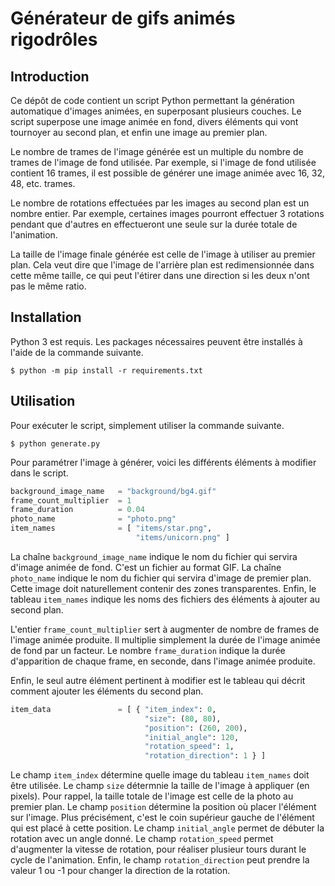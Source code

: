 # Générateur de gifs animés rigodrôles

## Introduction

Ce dépôt de code contient un script Python permettant la génération automatique d'images animées, en superposant plusieurs couches. Le script superpose une image animée en fond, divers éléments qui vont tournoyer au second plan, et enfin une image au premier plan.

Le nombre de trames de l'image générée est un multiple du nombre de trames de l'image de fond utilisée. Par exemple, si l'image de fond utilisée contient 16 trames, il est possible de générer une image animée avec 16, 32, 48, etc. trames.

Le nombre de rotations effectuées par les images au second plan est un nombre entier. Par exemple, certaines images pourront effectuer 3 rotations pendant que d'autres en effectueront une seule sur la durée totale de l'animation.

La taille de l'image finale générée est celle de l'image à utiliser au premier plan. Cela veut dire que l'image de l'arrière plan est redimensionnée dans cette même taille, ce qui peut l'étirer dans une direction si les deux n'ont pas le même ratio.

## Installation

Python 3 est requis. Les packages nécessaires peuvent être installés à l'aide de la commande suivante.
```
$ python -m pip install -r requirements.txt
```

## Utilisation

Pour exécuter le script, simplement utiliser la commande suivante.
```
$ python generate.py
```

Pour paramétrer l'image à générer, voici les différents éléments à modifier dans le script.
```python
background_image_name   = "background/bg4.gif"
frame_count_multiplier  = 1
frame_duration          = 0.04
photo_name              = "photo.png"
item_names              = [ "items/star.png",
                            "items/unicorn.png" ]
```

La chaîne `background_image_name` indique le nom du fichier qui servira d'image animée de fond. C'est un fichier au format GIF. La chaîne `photo_name` indique le nom du fichier qui servira d'image de premier plan. Cette image doit naturellement contenir des zones transparentes. Enfin, le tableau `item_names` indique les noms des fichiers des éléments à ajouter au second plan.

L'entier `frame_count_multiplier` sert à augmenter de nombre de frames de l'image animée produite. Il multiplie simplement la durée de l'image animée de fond par un facteur. Le nombre `frame_duration` indique la durée d'apparition de chaque frame, en seconde, dans l'image animée produite.

Enfin, le seul autre élément pertinent à modifier est le tableau qui décrit comment ajouter les éléments du second plan.
```python
item_data               = [ { "item_index": 0,
                              "size": (80, 80),
                              "position": (260, 200), 
                              "initial_angle": 120,
                              "rotation_speed": 1,
                              "rotation_direction": 1 } ]
```
Le champ `item_index` détermine quelle image du tableau `item_names` doit être utilisée. Le champ `size` détermnie la taille de l'image à appliquer (en pixels). Pour rappel, la taille totale de l'image est celle de la photo au premier plan. Le champ `position` détermine la position où placer l'élément sur l'image. Plus précisément, c'est le coin supérieur gauche de l'élément qui est placé à cette position. Le champ `initial_angle` permet de débuter la rotation avec un angle donné. Le champ `rotation_speed` permet d'augmenter la vitesse de rotation, pour réaliser plusieur tours durant le cycle de l'animation. Enfin, le champ `rotation_direction` peut prendre la valeur 1 ou -1 pour changer la direction de la rotation.
